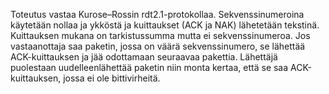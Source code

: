 Toteutus vastaa Kurose–Rossin rdt2.1-protokollaa. Sekvenssinumeroina
käytetään nollaa ja ykköstä ja kuittaukset (ACK ja NAK) lähetetään
tekstinä. Kuittauksen mukana on tarkistussumma mutta ei
sekvenssinumeroa. Jos vastaanottaja saa paketin, jossa on väärä
sekvenssinumero, se lähettää ACK-kuittauksen ja jää odottamaan
seuraavaa pakettia. Lähettäjä puolestaan uudelleenlähettää paketin
niin monta kertaa, että se saa ACK-kuittauksen, jossa ei ole
bittivirheitä.